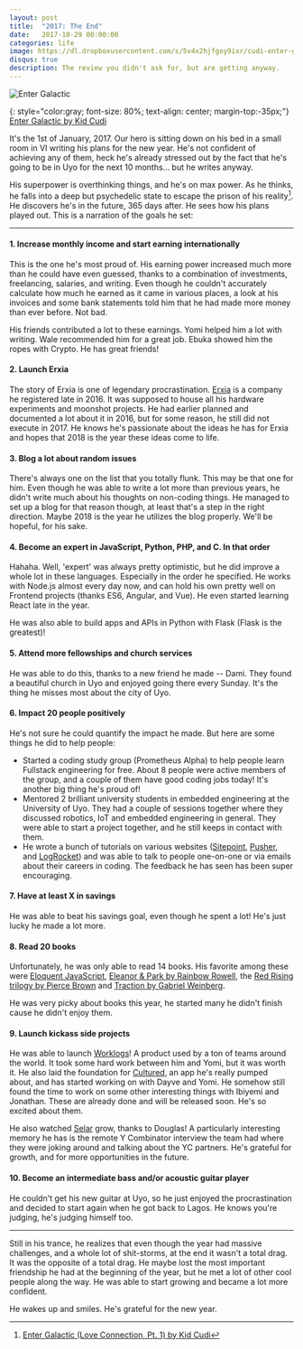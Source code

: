 ```yaml
---
layout: post
title:  "2017: The End"
date:   2017-10-29 00:00:00
categories: life
image: https://dl.dropboxusercontent.com/s/5v4x2hjfgoy9ixr/cudi-enter-galactic.jpg
disqus: true
description: The review you didn't ask for, but are getting anyway.
---
```

![Enter Galactic](https://dl.dropboxusercontent.com/s/5v4x2hjfgoy9ixr/cudi-enter-galactic.jpg)

{: style="color:gray; font-size: 80%; text-align: center; margin-top:-35px;"}
[Enter Galactic by Kid Cudi](https://www.youtube.com/watch?v=wH3l9p5XK9Y)

It's the 1st of January, 2017. Our hero is sitting down on his bed in a small room in VI writing his plans for the new year. He's not confident of achieving any of them, heck he's already stressed out by the fact that he's going to be in Uyo for the next 10 months... but he writes anyway.

His superpower is overthinking things, and he's on max power. As he thinks, he falls into a deep but psychedelic state to escape the prison of his reality[^a]. He discovers he's in the future, 365 days after. He sees how his plans played out. This is a narration of the goals he set:

---

#### 1. Increase monthly income and start earning internationally
This is the one he's most proud of. His earning power increased much more than he could have even guessed, thanks to a combination of investments, freelancing, salaries, and writing. Even though he couldn't accurately calculate how much he earned as it came in various places, a look at his invoices and some bank statements told him that he had made more money than ever before. Not bad.

His friends contributed a lot to these earnings. Yomi helped him a lot with writing. Wale recommended him for a great job. Ebuka showed him the ropes with Crypto. He has great friends!

#### 2. Launch Erxia
The story of Erxia is one of legendary procrastination. [Erxia](https://twitter.com/erxiaHQ) is a company he registered late in 2016. It was supposed to house all his hardware experiments and moonshot projects. He had earlier planned and documented a lot about it in 2016, but for some reason, he still did not execute in 2017. He knows he's passionate about the ideas he has for Erxia and hopes that 2018 is the year these ideas come to life.

#### 3. Blog a lot about random issues
There's always one on the list that you totally flunk. This may be that one for him. Even though he was able to write a lot more than previous years, he didn't write much about his thoughts on non-coding things. He managed to set up a blog for that reason though, at least that's a step in the right direction. Maybe 2018 is the year he utilizes the blog properly. We'll be hopeful, for his sake.

#### 4. Become an expert in JavaScript, Python, PHP, and C. In that order
Hahaha. Well, 'expert' was always pretty optimistic, but he did improve a whole lot in these languages. Especially in the order he specified. He works with Node.js almost every day now, and can hold his own pretty well on Frontend projects (thanks ES6, Angular, and Vue). He even started learning React late in the year.

He was also able to build apps and APIs in Python with Flask (Flask is the greatest)! 

#### 5. Attend more fellowships and church services
He was able to do this, thanks to a new friend he made -- Dami. They found a beautiful church in Uyo and enjoyed going there every Sunday. It's the thing he misses most about the city of Uyo.

#### 6. Impact 20 people positively
He's not sure he could quantify the impact he made. But here are some things he did to help people:
- Started a coding study group (Prometheus Alpha) to help people learn Fullstack engineering for free. About 8 people were active members of the group, and a couple of them have good coding jobs today! It's another big thing he's proud of!
- Mentored 2 brilliant university students in embedded engineering at the University of Uyo. They had a couple of sessions together where they discussed robotics, IoT and embedded engineering in general. They were able to start a project together, and he still keeps in contact with them.
- He wrote a bunch of tutorials on various websites ([Sitepoint](https://www.sitepoint.com/author/oomole), [Pusher](http://blog.pusher.com/author/olayinkaomole), and [LogRocket](https://blog.logrocket.com/@olayinka.omole)) and was able to talk to people one-on-one or via emails about their careers in coding. The feedback he has seen has been super encouraging.

#### 7. Have at least X in savings
He was able to beat his savings goal, even though he spent a lot! He's just lucky he made a lot more.

#### 8. Read 20 books
Unfortunately, he was only able to read 14 books. His favorite among these were [Eloquent JavaScript](https://www.goodreads.com/book/show/8910666-eloquent-javascript), [Eleanor & Park by Rainbow Rowell](https://www.goodreads.com/book/show/15745753-eleanor-park), the [Red Rising trilogy by Pierce Brown](https://www.goodreads.com/book/show/15839976-red-rising) and [Traction by Gabriel Weinberg](https://www.goodreads.com/book/show/22091581-traction).

He was very picky about books this year, he started many he didn't finish cause he didn't enjoy them.

#### 9. Launch kickass side projects
He was able to launch [Worklogs](https://worklogs.co)! A product used by a ton of teams around the world. It took some hard work between him and Yomi, but it was worth it. He also laid the foundation for [Cultured](https://culturedapp.com), an app he's really pumped about, and has started working on with Dayve and Yomi. He somehow still found the time to work on some other interesting things with Ibiyemi and Jonathan. These are already done and will be released soon. He's so excited about them.

He also watched [Selar](https://selar.co) grow, thanks to Douglas! A particularly interesting memory he has is the remote Y Combinator interview the team had where they were joking around and talking about the YC partners. He's grateful for growth, and for more opportunities in the future. 

#### 10. Become an intermediate bass and/or acoustic guitar player
He couldn't get his new guitar at Uyo, so he just enjoyed the procrastination and decided to start again when he got back to Lagos. He knows you're judging, he's judging himself too.

---

Still in his trance, he realizes that even though the year had massive challenges, and a whole lot of shit-storms, at the end it wasn't a total drag. It was the opposite of a total drag. He maybe lost the most important friendship he had at the beginning of the year, but he met a lot of other cool people along the way. He was able to start growing and became a lot more confident.

He wakes up and smiles. He's grateful for the new year.


[^a]: [Enter Galactic (Love Connection, Pt. 1) by Kid Cudi](https://genius.com/Kid-cudi-enter-galactic-love-connection-pt-1-lyrics)



